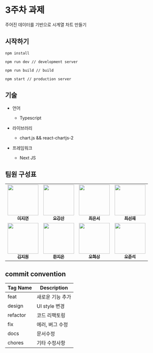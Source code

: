 # 3주차 과제

주어진 데이터를 기반으로 시계열 차트 만들기

## 시작하기

```
npm install

npm run dev // development server

npm run build // build

npm start // production server
```

## 기술

- 언어

  - Typescript

- 라이브러리

  - chart.js && react-chartjs-2

- 프레임워크
  - Next JS

## 팀원 구성표

<table>
  <tr>
    <td align="center">
      <a href="https://github.com/jiyeon2">
      <img src="https://avatars.githubusercontent.com/u/18395475?v=4" width="100px;" alt=""/>
      <br />
      <sub><b>이지연</b></sub>
      </a>
    </td>
    <td align="center">
      <a href="https://github.com/ggsno">
      <img src="https://avatars.githubusercontent.com/u/46833758?v=4" width="100px;" alt=""/>
      <br />
      <sub><b>오강산</b></sub>
      </a>
    </td>
    <td align="center">
      <a href="https://github.com/yses9296">
      <img src="https://avatars.githubusercontent.com/u/54027716?v=4" width="100px;" alt=""/>
      <br />
      <sub><b>최은서</b></sub>
      </a>
    </td>
        <td align="center">
      <a href="https://github.com/tjswo2292">
      <img src="https://avatars.githubusercontent.com/u/55657931?v=4" width="100px;" alt=""/>
      <br />
      <sub><b>최선재</b></sub>
      </a>
    </td>
</tr>
<tr>
    <td align="center">
      <a href="https://github.com/jiwonmik">
      <img src="https://avatars.githubusercontent.com/u/59993029?v=4" width="100px;" alt=""/>
      <br />
      <sub><b>김지원</b></sub>
      </a>
    </td>
    <td align="center">
      <a href="https://github.com/onezeun">
      <img src="https://avatars.githubusercontent.com/u/78632052?v=4" width="100px;" alt=""/>
      <br />
      <sub><b>한지은</b></sub>
      </a>
    </td>
    <td align="center">
      <a href="https://github.com/iuesver">
      <img src="https://avatars.githubusercontent.com/u/87600354?v=4" width="100px;" alt=""/>
      <br />
      <sub><b>오혁상</b></sub>
      </a>
    </td>
      <td align="center">
      <a href="https://github.com/junseokoh-hub">
      <img src="https://avatars.githubusercontent.com/u/99642719?v=4" width="100px;" alt=""/>
      <br />
      <sub><b>오준석</b></sub>
      </a>
    </td>

  </tr>
</table>

## commit convention

| Tag Name | Description      |
| -------- | ---------------- |
| feat     | 새로운 기능 추가 |
| design   | UI style 변경    |
| refactor | 코드 리팩토링    |
| fix      | 에러, 버그 수정  |
| docs     | 문서수정         |
| chores   | 기타 수정사항    |
